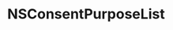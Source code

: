 ﻿---
uid: crmscript_ref_NSConsentPurposeList
title: NSConsentPurposeList
intellisense: Void.NSConsentPurposeList
keywords: NSConsentPurposeList
so.topic: reference
---
